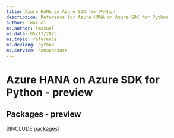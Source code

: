 ```yaml
---
title: Azure HANA on Azure SDK for Python
description: Reference for Azure HANA on Azure SDK for Python
author: lmazuel
ms.author: lmazuel
ms.data: 05/17/2023
ms.topic: reference
ms.devlang: python
ms.service: hanaonazure
---
```

# Azure HANA on Azure SDK for Python - preview
## Packages - preview
[!INCLUDE [packages](hana-on-azure-index.md)]